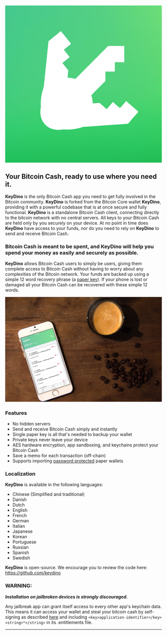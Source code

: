 [![KeyDino](/images/KeyDino_Logo.png)](https://itunes.apple.com/app/keydino/id100000000)

## Your Bitcoin Cash, ready to use where you need it.

**KeyDino** is the only Bitcoin Cash app you need to get fully involved in the Bitcoin community. **KeyDino** is forked from the Bitcoin Core wallet **KeyDino**, providing it with a powerful codebase that is at once secure and fully functional.  **KeyDino** is a standalone Bitcoin Cash client, connecting directly to the bitcoin network with no central servers. All keys to your Bitcoin Cash are held only by you securely on your device. At no point in time does **KeyDino** have access to your funds, nor do you need to rely on **KeyDino** to send and receive Bitcoin Cash.


### Bitcoin Cash is meant to be spent, and **KeyDino** will help you spend your money as easily and securely as possible.

**KeyDino** allows Bitcoin Cash users to simply be users, giving them complete access to Bitcoin Cash without having to worry about any complexities of the Bitcoin network.  Your funds are backed up using a simple 12 word recovery phrase (a [paper key](https://github.com/bitcoin/bips/blob/master/bip-0032.mediawiki)).  If your phone is lost or damaged all your Bitcoin Cash can be recovered with these simple 12 words.

![Usage_Example](/images/Bitcoin_Cash_Usage.jpg)

### Features

- No hidden servers
- Send and receive Bitcoin Cash simply and instantly
- Single paper key is all that's needed to backup your wallet
- Private keys never leave your device
- AES hardware encryption, app sandboxing, and keychains protect your Bitcoin Cash
- Save a memo for each transaction (off-chain)
- Supports importing [password protected](https://github.com/bitcoin/bips/blob/master/bip-0038.mediawiki) paper wallets

### Localization

**KeyDino** is available in the following languages:

- Chinese (Simplified and traditional)
- Danish
- Dutch
- English
- French
- German
- Italian
- Japanese
- Korean
- Portuguese
- Russian
- Spanish
- Swedish

**KeyDino** is open-source.  We encourage you to review the code here: https://github.com/keydino

### WARNING:

***Installation on jailbroken devices is strongly discouraged.***

Any jailbreak app can grant itself access to every other app's keychain data. This means it can access your wallet and steal your bitcoin cash by self-signing as described [here](http://www.saurik.com/id/8) and including `<key>application-identifier</key><string>*</string>` in its .entitlements file.

---
